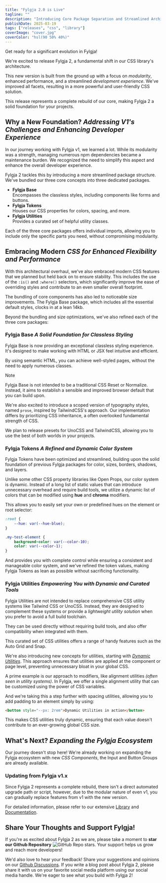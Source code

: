 ```yaml
---
title: "Fylgja 2.0 is Live"
tagline: ""
description: "Introducing Core Package Separation and Streamlined Architecture for a Better CSS Experience"
publishDate: 2025-03-19
tags: ["releases", "css", "library"]
coverImage: "cover.jpg"
coverColor: "hsl(90 50% 40%)"
---
```


<p class="lead">Get ready for a significant evolution in Fylgja!</p>

We're excited to release Fylgja 2, a fundamental shift in our CSS library's architecture.

This new version is built from the ground up with a focus on _modularity_, enhanced performance, and a streamlined _development experience_. We've improved all facets, resulting in a more powerful and user-friendly CSS solution.

This release represents a complete rebuild of our core, making Fylgja 2 a solid foundation for your projects.

## Why a New Foundation? _Addressing V1's Challenges and Enhancing Developer Experience_

In our journey working with Fylgja v1, we learned a lot. While its modularity was a strength, managing numerous npm dependencies became a maintenance burden. We recognized the need to simplify this aspect and enhance the overall developer experience.

Fylgja 2 tackles this by introducing a more streamlined package structure. We've bundled our three core concepts into three dedicated packages.

* **Fylgja Base**  
  Encompasses the classless styles, including components like forms and buttons.
* **Fylgja Tokens**  
  Houses our CSS properties for colors, spacing, and more.
* **Fylgja Utilities**  
  Provides a curated set of helpful utility classes.

Each of the three core packages offers individual imports, allowing you to include only the specific parts you need, without compromising modularity.

## Embracing Modern _CSS for Enhanced Flexibility and Performance_

With this architectural overhaul, we've also embraced modern CSS features that we planned but held back on to ensure stability. This includes the use of the `:is()` and `:where()` selectors, which significantly improve the ease of overriding styles and contribute to an even smaller overall footprint.

The bundling of core components has also led to noticeable size improvements. The Fylgja Base package, which includes all the essential default styles, clocks in at a lean 14kb.

Beyond the bundling and size optimizations, we've also refined each of the three core packages:

### Fylgja Base _A Solid Foundation for Classless Styling_

Fylgja Base is now providing an exceptional classless styling experience. It's designed to make working with HTML or JSX feel intuitive and efficient.

By using semantic HTML, you can achieve well-styled pages, without the need to apply numerous classes.

> [!Note]
> Fylgja Base is not intended to be a traditional CSS Reset or Normalize.  
> Instead, it aims to establish a sensible and improved browser default that you can build upon.

We're also excited to introduce a scoped version of typography styles, named `prose`, inspired by TailwindCSS's approach. Our implementation differs by prioritizing CSS inheritance, a often overlooked fundamental strength of CSS.

We plan to release presets for UnoCSS and TailwindCSS, allowing you to use the best of both worlds in your projects.

### Fylgja Tokens _A Refined and Dynamic Color System_

Fylgja Tokens have been optimized and streamlined, building upon the solid foundation of previous Fylgja packages for color, sizes, borders, shadows, and layers.

Unlike some other CSS property libraries like Open Props, our color system is dynamic. Instead of a long list of static values that can introduce unnecessary overhead and require build tools, we utilize a dynamic list of colors that can be modified using **hue** and **chroma** modifiers.

This allows you to easily set your own or predefined hues on the element or root selector:

```css
:root {
    --hue: var(--hue-blue);
}

.my-test-element {
    background-color: var(--color-10);
    color: var(--color-1);
}
```

And provides you with complete control while ensuring a consistent and manageable color system, and we've refined the token values, making Fylgja Tokens as lean as possible without sacrificing functionality.

### Fylgja Utilities _Empowering You with Dynamic and Curated Tools_

Fylgja Utilities are not intended to replace comprehensive CSS utility systems like Tailwind CSS or UnoCSS. Instead, they are designed to complement these systems or provide a _lightweight utility solution_ when you prefer to avoid a full build toolchain.

They can be used directly without requiring build tools, and also offer compatibility when integrated with them.

This curated set of CSS utilities offers a range of handy features such as the Auto Grid and Snap.

We're also introducing new concepts for utilities, starting with _[Dynamic Utilities](/docs/concepts/dynamic-css-utilities)_. This approach ensures that utilities are applied at the component or page level, preventing unnecessary bloat in your global CSS.

A prime example is our approach to modifiers, like alignment utilities _(often seen in utility systems)_. In Fylgja, we offer a single alignment utility that can be customized using the power of CSS variables.

And we're taking this a step further with spacing utilities, allowing you to add padding to an element simply by using:

```html
<button style="--px: 2rem">Dynamic Utilities in action</button>
```

This makes CSS utilities truly dynamic, ensuring that each value doesn't contribute to an ever-growing global CSS size.

## What's Next? _Expanding the Fylgja Ecosystem_

Our journey doesn't stop here! We're already working on expanding the Fylgja ecosystem with new _CSS Components_, the Input and Button Groups are already available.

### Updating from Fylgja v1.x

Since Fylgja 2 represents a complete rebuild, there isn't a direct automated upgrade path or script, however, due to the modular nature of even v1, you can gradually replace features from v1 with the new version.

For detailed information, please refer to our extensive [Library](/library) and [Documentation](/docs).

## Share Your Thoughts and Support Fylgja!

If you're as excited about Fylgja 2 as we are, please take a moment to **star our Github Repository** ![GitHub Repo stars](https://img.shields.io/github/stars/fylgja/fylgja?style=social). Your support helps us grow and reach more developers!

We'd also love to hear your feedback! Share your suggestions and opinions on our [Github Discussions](https://github.com/orgs/fylgja/discussions). If you write a blog post about Fylgja 2, please share it with us on your favorite social media platform using our social media handle. We're eager to see what you build with Fylgja 2!
